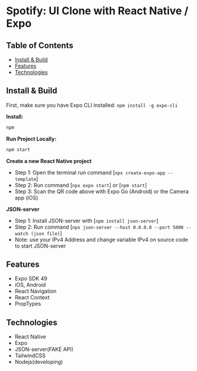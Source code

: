 # Spotify: UI Clone with React Native / Expo

## Table of Contents

- [Install & Build](#install--build)
- [Features](#features)
- [Technologies](#technologies)

## Install & Build

First, make sure you have Expo CLI installed: `npm install -g expo-cli`

**Install:**

```bash
npm
```

**Run Project Locally:**

```bash
npm start
```

**Create a new React Native project**
- Step 1: Open the terminal run command [`npx create-expo-app --template`]
- Step 2: Run command [`npx expo start`] or [`npm start`]
- Step 3: Scan the QR code above with Expo Go (Android) or the Camera app (iOS)

**JSON-server**
- Step 1: Install JSON-server with [`npm install json-server`]
- Step 2: Run command [`npx json-server --host 0.0.0.0 --port 5000 --watch (json file)`]
- Note: use your IPv4 Address and change variable IPv4 on source code to start JSON-server

## Features

- Expo SDK 49
- iOS, Android
- React Navigation
- React Context
- PropTypes

## Technologies
- React Native
- Expo
- JSON-server(FAKE API)
- TailwindCSS
- Nodejs(developing)
